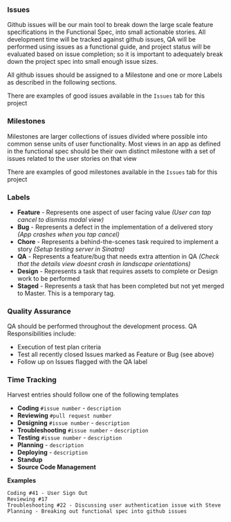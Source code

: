 ### Issues

Github issues will be our main tool to break down the large scale feature specifications in the Functional Spec, into small actionable stories. All development time will be tracked against github issues, QA will be performed using issues as a functional guide, and project status will be evaluated based on issue completion; so it is important to adequately break down the project spec into small enough issue sizes. 

All github issues should be assigned to a Milestone and one or more Labels as described in the following sections.

There are examples of good issues available in the `Issues` tab for this project


### Milestones

Milestones are larger collections of issues divided where possible into common sense units of user functionality. Most views in an app as defined in the functional spec should be their own distinct milestone with a set of issues related to the user stories on that view

There are examples of good milestones available in the `Issues` tab for this project

### Labels

- **Feature** - Represents one aspect of user facing value *(User can tap cancel to dismiss modal view)*
- **Bug** - Represents a defect in the implementation of a delivered story *(App crashes when you tap cancel)*
- **Chore** - Represents a behind-the-scenes task required to implement a story *(Setup testing server in Sinatra)*
- **QA** - Represents a feature/bug that needs extra attention in QA *(Check that the details view doesnt crash in landscape orientations)*
- **Design** - Represents a task that requires assets to complete or Design work to be performed
- **Staged** - Represents a task that has been completed but not yet merged to Master.  This is a temporary tag.

### Quality Assurance

QA should be performed throughout the development process.  QA Responsibilities include:

- Execution of test plan criteria 
- Test all recently closed Issues marked as Feature or Bug (see above)
- Follow up on Issues flagged with the QA label


### Time Tracking

Harvest entries should follow one of the following templates

- **Coding** `#issue number` - `description`
- **Reviewing** `#pull request number`
- **Designing** `#issue number` - `description`
- **Troubleshooting** `#issue number` - `description`
- **Testing** `#issue number` - `description`
- **Planning** - `description`
- **Deploying** - `description`
- **Standup**
- **Source Code Management**

**Examples**

````
Coding #41 - User Sign Out
Reviewing #17
Troubleshooting #22 - Discussing user authentication issue with Steve
Planning - Breaking out functional spec into github issues
````